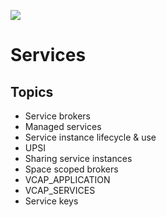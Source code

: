 ![](https://ga4gh.datainsights.cloud/api?repo=CFCD-exercises/services&empty)
# Services

## Topics

- Service brokers
- Managed services
- Service instance lifecycle & use
- UPSI
- Sharing service instances
- Space scoped brokers
- VCAP_APPLICATION
- VCAP_SERVICES
- Service keys
